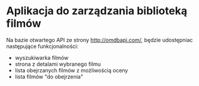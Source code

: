 # Aplikacja do zarządzania biblioteką filmów
Na bazie otwartego API ze strony http://omdbapi.com/, będzie udostępniac następujące funkcjonalności:

- wyszukiwarka filmów
- strona z detalami wybranego filmu
- lista obejrzanych filmów z możliwością oceny
- lista filmów "do obejrzenia"